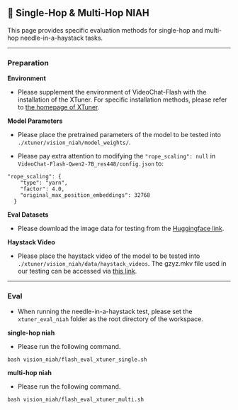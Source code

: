 ## 📖 Single-Hop & Multi-Hop NIAH

This page provides specific evaluation methods for single-hop and multi-hop needle-in-a-haystack tasks.

---

### Preparation

**Environment**

- Please supplement the environment of VideoChat-Flash with the installation of the XTuner. For specific installation methods, please refer to [the homepage of XTuner](https://github.com/InternLM/xtuner).

**Model Parameters**

- Please place the pretrained parameters of the model to be tested into `./xtuner/vision_niah/model_weights/`.

- Please pay extra attention to modifying the `"rope_scaling": null` in `VideoChat-Flash-Qwen2-7B_res448/config.json` to:

```
"rope_scaling": {
    "type": "yarn",
    "factor": 4.0,
    "original_max_position_embeddings": 32768
  }
```

**Eval Datasets**

- Please download the image data for testing from the [Huggingface link]().

**Haystack Video**

- Please place the haystack video of the model to be tested into `./xtuner/vision_niah/data/haystack_videos`. The gzyz.mkv file used in our testing can be accessed via [this link]().

---

### Eval

- When running the needle-in-a-haystack test, please set the `xtuner_eval_niah` folder as the root directory of the workspace.

**single-hop niah**

- Please run the following command.
```
bash vision_niah/flash_eval_xtuner_single.sh
```

**multi-hop niah**

- Please run the following command.
```
bash vision_niah/flash_eval_xtuner_multi.sh
```
